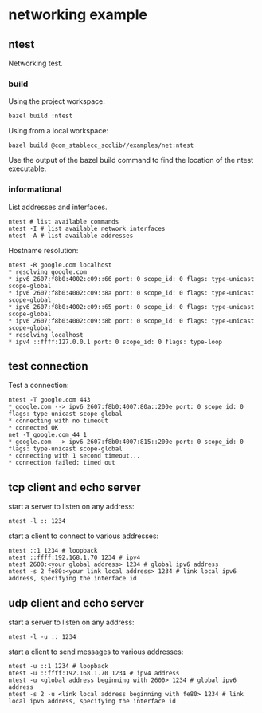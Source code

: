 # networking example

## ntest

Networking test.

### build

Using the project workspace:
```
bazel build :ntest
```

Using from a local workspace:
```
bazel build @com_stablecc_scclib//examples/net:ntest
```

Use the output of the bazel build command to find the location of the ntest executable.

### informational

List addresses and interfaces.
```
ntest # list available commands
ntest -I # list available network interfaces
ntest -A # list available addresses
```

Hostname resolution:
```
ntest -R google.com localhost
* resolving google.com
* ipv6 2607:f8b0:4002:c09::66 port: 0 scope_id: 0 flags: type-unicast scope-global
* ipv6 2607:f8b0:4002:c09::8a port: 0 scope_id: 0 flags: type-unicast scope-global
* ipv6 2607:f8b0:4002:c09::65 port: 0 scope_id: 0 flags: type-unicast scope-global
* ipv6 2607:f8b0:4002:c09::8b port: 0 scope_id: 0 flags: type-unicast scope-global
* resolving localhost
* ipv4 ::ffff:127.0.0.1 port: 0 scope_id: 0 flags: type-loop
```

## test connection

Test a connection:
```
ntest -T google.com 443
* google.com --> ipv6 2607:f8b0:4007:80a::200e port: 0 scope_id: 0 flags: type-unicast scope-global
* connecting with no timeout
* connected OK
net -T google.com 44 1
* google.com --> ipv6 2607:f8b0:4007:815::200e port: 0 scope_id: 0 flags: type-unicast scope-global
* connecting with 1 second timeout...
* connection failed: timed out
```

## tcp client and echo server

start a server to listen on any address:
```
ntest -l :: 1234
```

start a client to connect to various addresses:
```
ntest ::1 1234 # loopback
ntest ::ffff:192.168.1.70 1234 # ipv4
ntest 2600:<your global address> 1234 # global ipv6 address
ntest -s 2 fe80:<your link local address> 1234 # link local ipv6 address, specifying the interface id
```

## udp client and echo server

start a server to listen on any address:
```
ntest -l -u :: 1234
```

start a client to send messages to various addresses:
```
ntest -u ::1 1234 # loopback
ntest -u ::ffff:192.168.1.70 1234 # ipv4 address
ntest -u <global address beginning with 2600> 1234 # global ipv6 address
ntest -s 2 -u <link local address beginning with fe80> 1234 # link local ipv6 address, specifying the interface id
```
